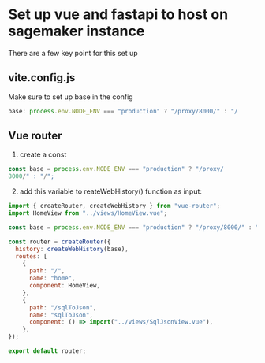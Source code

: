 # Set up vue and fastapi to host on sagemaker instance

There are a few key point for this set up

## vite.config.js

Make sure to set up base in the config

```javascript
base: process.env.NODE_ENV === "production" ? "/proxy/8000/" : "/
```

## Vue router

1. create a const

```javascript
const base = process.env.NODE_ENV === "production" ? "/proxy/
8000/" : "/";
```

2. add this variable to reateWebHistory() function as input:

```javascript
import { createRouter, createWebHistory } from "vue-router";
import HomeView from "../views/HomeView.vue";

const base = process.env.NODE_ENV === "production" ? "/proxy/8000/" : "/";

const router = createRouter({
  history: createWebHistory(base),
  routes: [
    {
      path: "/",
      name: "home",
      component: HomeView,
    },
    {
      path: "/sqlToJson",
      name: "sqlToJson",
      component: () => import("../views/SqlJsonView.vue"),
    },
});

export default router;
```
